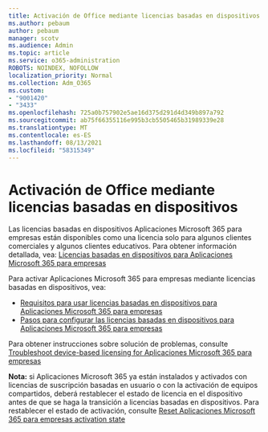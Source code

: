 ```yaml
---
title: Activación de Office mediante licencias basadas en dispositivos
ms.author: pebaum
author: pebaum
manager: scotv
ms.audience: Admin
ms.topic: article
ms.service: o365-administration
ROBOTS: NOINDEX, NOFOLLOW
localization_priority: Normal
ms.collection: Adm_O365
ms.custom:
- "9001420"
- "3433"
ms.openlocfilehash: 725a0b757902e5ae16d375d291d4d349b897a792
ms.sourcegitcommit: ab75f66355116e995b3cb5505465b31989339e28
ms.translationtype: MT
ms.contentlocale: es-ES
ms.lasthandoff: 08/13/2021
ms.locfileid: "58315349"
---
```

# <a name="activating-office-using-device-based-licensing"></a>Activación de Office mediante licencias basadas en dispositivos

Las licencias basadas en dispositivos Aplicaciones Microsoft 365 para empresas están disponibles como una licencia solo para algunos clientes comerciales y algunos clientes educativos. Para obtener información detallada, vea: [Licencias basadas en dispositivos para Aplicaciones Microsoft 365 para empresas](https://docs.microsoft.com/deployoffice/device-based-licensing)

Para activar Aplicaciones Microsoft 365 para empresas mediante licencias basadas en dispositivos, vea:

- [Requisitos para usar licencias basadas en dispositivos para Aplicaciones Microsoft 365 para empresas](https://docs.microsoft.com/deployoffice/device-based-licensing#requirements-for-using-device-based-licensing-for-microsoft-365-apps-for-enterprise)
- [Pasos para configurar las licencias basadas en dispositivos para Aplicaciones Microsoft 365 para empresas](https://docs.microsoft.com/deployoffice/device-based-licensing#steps-to-configure-device-based-licensing-for-microsoft-365-apps-for-enterprise)

Para obtener instrucciones sobre solución de problemas, consulte [Troubleshoot device-based licensing for Aplicaciones Microsoft 365 para empresas](https://docs.microsoft.com/deployoffice/device-based-licensing#troubleshoot-device-based-licensing-for-microsoft-365-apps-for-enterprise)

**Nota:** si Aplicaciones Microsoft 365 ya están instalados y activados con licencias de suscripción basadas en usuario o con la activación de equipos compartidos, deberá restablecer el estado de licencia en el dispositivo antes de que se haga la transición a licencias basadas en dispositivos. Para restablecer el estado de activación, consulte [Reset Aplicaciones Microsoft 365 para empresas activation state](https://docs.microsoft.com/office/troubleshoot/activation/reset-office-365-proplus-activation-state)
